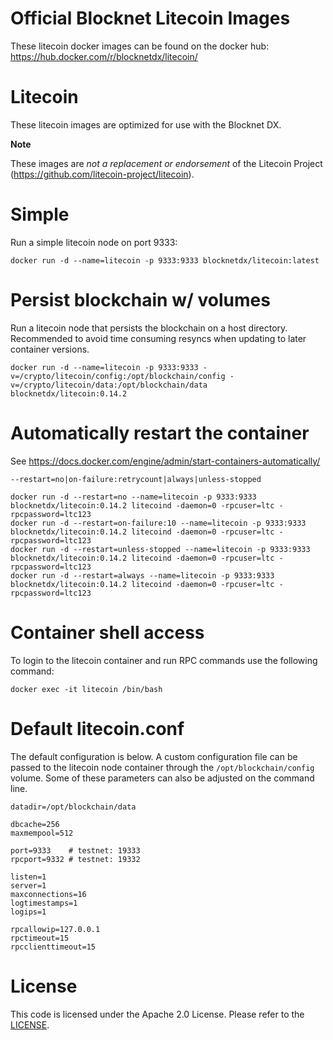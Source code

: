 Official Blocknet Litecoin Images
=================================

These litecoin docker images can be found on the docker hub: https://hub.docker.com/r/blocknetdx/litecoin/

Litecoin
========

These litecoin images are optimized for use with the Blocknet DX.

**Note**

These images are _not a replacement or endorsement_ of the Litecoin Project (https://github.com/litecoin-project/litecoin).


Simple
======

Run a simple litecoin node on port 9333:
```
docker run -d --name=litecoin -p 9333:9333 blocknetdx/litecoin:latest
```


Persist blockchain w/ volumes
=============================

Run a litecoin node that persists the blockchain on a host directory. Recommended to avoid time consuming resyncs when updating to later container versions.
```
docker run -d --name=litecoin -p 9333:9333 -v=/crypto/litecoin/config:/opt/blockchain/config -v=/crypto/litecoin/data:/opt/blockchain/data blocknetdx/litecoin:0.14.2
```


Automatically restart the container
===================================

See https://docs.docker.com/engine/admin/start-containers-automatically/ 

`--restart=no|on-failure:retrycount|always|unless-stopped`

```
docker run -d --restart=no --name=litecoin -p 9333:9333 blocknetdx/litecoin:0.14.2 litecoind -daemon=0 -rpcuser=ltc -rpcpassword=ltc123
docker run -d --restart=on-failure:10 --name=litecoin -p 9333:9333 blocknetdx/litecoin:0.14.2 litecoind -daemon=0 -rpcuser=ltc -rpcpassword=ltc123
docker run -d --restart=unless-stopped --name=litecoin -p 9333:9333 blocknetdx/litecoin:0.14.2 litecoind -daemon=0 -rpcuser=ltc -rpcpassword=ltc123
docker run -d --restart=always --name=litecoin -p 9333:9333 blocknetdx/litecoin:0.14.2 litecoind -daemon=0 -rpcuser=ltc -rpcpassword=ltc123
```


Container shell access
======================

To login to the litecoin container and run RPC commands use the following command:
```
docker exec -it litecoin /bin/bash
```


Default litecoin.conf
=====================

The default configuration is below. A custom configuration file can be passed to the litecoin node container through the `/opt/blockchain/config` volume. Some of these parameters can also be adjusted on the command line.
```
datadir=/opt/blockchain/data
                             
dbcache=256                  
maxmempool=512               
                             
port=9333    # testnet: 19333
rpcport=9332 # testnet: 19332
                             
listen=1                     
server=1                     
maxconnections=16            
logtimestamps=1              
logips=1                     
                             
rpcallowip=127.0.0.1         
rpctimeout=15                
rpcclienttimeout=15
```


License
=======

This code is licensed under the Apache 2.0 License. Please refer to the [LICENSE](https://github.com/BlocknetDX/dockerimages/blob/master/LICENSE).